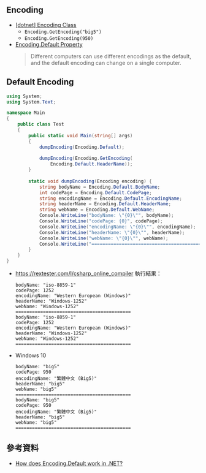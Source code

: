 ## Encoding
- [[dotnet] Encoding Class](https://docs.microsoft.com/zh-tw/dotnet/api/system.text.encoding?view=netframework-4.8)
  - ```Encoding.GetEncoding("big5")```
  - ```Encoding.GetEncoding(950)```
- [Encoding.Default Property](https://docs.microsoft.com/en-us/dotnet/api/system.text.encoding.default)
  > Different computers can use different encodings as the default, and the default encoding can change on a single computer.
  
## Default Encoding
```C#
using System;
using System.Text;

namespace Main
{
    public class Test
    {
        public static void Main(string[] args)
        {
            dumpEncoding(Encoding.Default);
            
            dumpEncoding(Encoding.GetEncoding(
                Encoding.Default.HeaderName));
        }
        
        static void dumpEncoding(Encoding encoding) {
            string bodyName = Encoding.Default.BodyName;
            int codePage = Encoding.Default.CodePage;
            string encodingName = Encoding.Default.EncodingName;
            string headerName = Encoding.Default.HeaderName;
            string webName = Encoding.Default.WebName;
            Console.WriteLine("bodyName: \"{0}\"", bodyName);
            Console.WriteLine("codePage: {0}", codePage);
            Console.WriteLine("encodingName: \"{0}\"", encodingName);
            Console.WriteLine("headerName: \"{0}\"", headerName);
            Console.WriteLine("webName: \"{0}\"", webName);
            Console.WriteLine("==========================================");
        }
    }
}
```
- https://rextester.com/l/csharp_online_compiler
  執行結果：
  ```
  bodyName: "iso-8859-1"
  codePage: 1252
  encodingName: "Western European (Windows)"
  headerName: "Windows-1252"
  webName: "Windows-1252"
  ==========================================
  bodyName: "iso-8859-1"
  codePage: 1252
  encodingName: "Western European (Windows)"
  headerName: "Windows-1252"
  webName: "Windows-1252"
  ==========================================
  ```
- Windows 10
  ```
  bodyName: "big5"
  codePage: 950
  encodingName: "繁體中文 (Big5)"
  headerName: "big5"
  webName: "big5"
  ==========================================
  bodyName: "big5"
  codePage: 950
  encodingName: "繁體中文 (Big5)"
  headerName: "big5"
  webName: "big5"
  ==========================================
  ```

## 參考資料
- [How does Encoding.Default work in .NET?](https://stackoverflow.com/questions/6006422/how-does-encoding-default-work-in-net)
